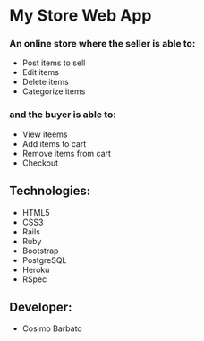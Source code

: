 # My Store Web App


### An online store where the seller is able to:
* Post items to sell
* Edit items
* Delete items
* Categorize items

### and the buyer is able to:
* View iteems
* Add items to cart
* Remove items from cart
* Checkout

## Technologies:
 * HTML5
 * CSS3
 * Rails
 * Ruby
 * Bootstrap
 * PostgreSQL
 * Heroku
 * RSpec
 
## Developer:
* Cosimo Barbato
